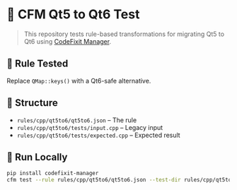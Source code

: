 # 🧪 CFM Qt5 to Qt6 Test

> This repository tests rule-based transformations for migrating Qt5 to Qt6 using [CodeFixit Manager](https://github.com/build-africa-eng/codefixit-manager).

## 🔧 Rule Tested

Replace `QMap::keys()` with a Qt6-safe alternative.

## 📁 Structure

- `rules/cpp/qt5to6/qt5to6.json` – The rule
- `rules/cpp/qt5to6/tests/input.cpp` – Legacy input
- `rules/cpp/qt5to6/tests/expected.cpp` – Expected result

## 🚀 Run Locally

```bash
pip install codefixit-manager
cfm test --rule rules/cpp/qt5to6/qt5to6.json --test-dir rules/cpp/qt5to6/tests
